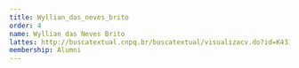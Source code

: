 ```yaml
---
title: Wyllian_das_neves_brito
order: 4
name: Wyllian das Neves Brito
lattes: http://buscatextual.cnpq.br/buscatextual/visualizacv.do?id=K4319988T4
membership: Alumni
---
```


